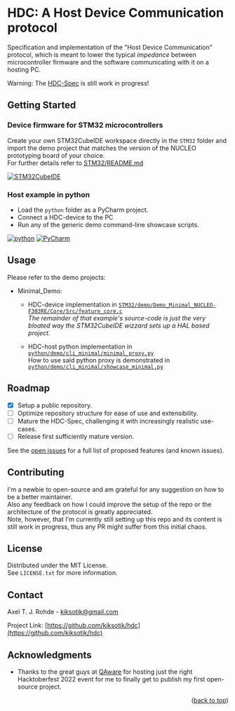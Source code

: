 <a name="readme-top"></a>

# HDC: A Host Device Communication protocol
Specification and implementation of the "Host Device Communication" protocol, which is meant 
to lower the typical *impedance* between microcontroller firmware and the software 
communicating with it on a hosting PC.

Warning: The [HDC-Spec](https://github.com/kiksotik/hdc/blob/main/doc/spec/HDC-Spec.pdf) is still work in progress!


## Getting Started

### Device firmware for STM32 microcontrollers
Create your own STM32CubeIDE workspace directly in the ``STM32`` folder and import the demo 
project that matches the version of the NUCLEO prototyping board of your choice.  
For further details refer to [STM32/README.md](https://github.com/kiksotik/hdc/blob/main/STM32/README.md)

[![STM32CubeIDE][STM32CubeIDE-shield]][STM32CubeIDE-url]

### Host example in python
* Load the ``python`` folder as a PyCharm project.
* Connect a HDC-device to the PC
* Run any of the generic demo command-line showcase scripts.

[![python][python-shield]][python-url]
[![PyCharm][PyCharm-shield]][PyCharm-url]


## Usage
Please refer to the demo projects:
* Minimal_Demo:
  * HDC-device implementation in [``STM32/demo/Demo_Minimal_NUCLEO-F303RE/Core/Src/feature_core.c``](https://github.com/kiksotik/hdc/blob/main/STM32/demo/Demo_Minimal_NUCLEO-F303RE/Core/Src/feature_core.c)  
    _The remainder of that example's source-code is just the very bloated way the STM32CubeIDE wizzard sets up a HAL based project._
	
  * HDC-host python implementation in [``python/demo/cli_minimal/minimal_proxy.py``](https://github.com/kiksotik/hdc/blob/main/python/demo/cli_minimal/minimal_proxy.py)  
    How to use said python proxy is demonstrated in [``python/demo/cli_minimal/showcase_minimal.py``](https://github.com/kiksotik/hdc/blob/main/python/demo/cli_minimal/showcase_minimal.py)  


## Roadmap
- [X] Setup a public repository.
- [ ] Optimize repository structure for ease of use and extensibility.
- [ ] Mature the HDC-Spec, challenging it with increasingly realistic use-cases.
- [ ] Release first sufficiently mature version.

See the [open issues](https://github.com/kiksotik/hdc/issues) for a full list of proposed features (and known issues).


## Contributing
I'm a newbie to open-source and am grateful for any suggestion on how to be a better maintainer.  
Also any feedback on how I could improve the setup of the repo or the architecture of the protocol is greatly appreciated.  
Note, however, that I'm currently still setting up this repo and its content is still work in progress, thus any PR might suffer from this initial chaos.  


## License
Distributed under the MIT License.  
See `LICENSE.txt` for more information.


## Contact
Axel T. J. Rohde - kiksotik@gmail.com

Project Link: [https://github.com/kiksotik/hdc](https://github.com/kiksotik/hdc)


## Acknowledgments
* Thanks to the great guys at [QAware](https://www.qaware.de/) for hosting just the 
  right Hacktoberfest 2022 event for me to finally get to publish my first open-source project.
  
  
<p align="right">(<a href="#readme-top">back to top</a>)</p>


<!-- MARKDOWN LINKS & IMAGES -->
<!-- https://www.markdownguide.org/basic-syntax/#reference-style-links -->

[STM32CubeIDE-shield]: https://img.shields.io/badge/STM32CubeIDE-v1.10.1-brightgreen
[STM32CubeIDE-url]: https://www.st.com/en/development-tools/stm32cubeide.html
[python-shield]: https://img.shields.io/badge/python-v3.10-brightgreen
[python-url]: https://www.python.org/downloads/release/python-3100/
[PyCharm-shield]: https://img.shields.io/badge/PyCharm-2021.2.2-brightgreen
[PyCharm-url]: https://www.jetbrains.com/pycharm/
